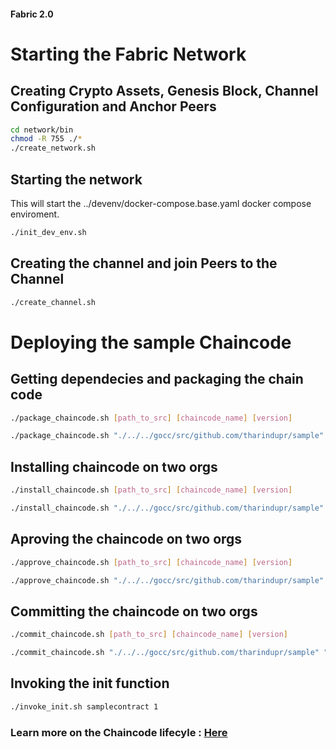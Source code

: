 #### Fabric 2.0

Starting the Fabric Network
===========================

Creating Crypto Assets, Genesis Block, Channel Configuration and Anchor Peers
-----------------------------------------------------------------------------
```sh
cd network/bin
chmod -R 755 ./*
./create_network.sh 
```

Starting the network
--------------------
This will start the ../devenv/docker-compose.base.yaml docker compose enviroment. 
```sh
./init_dev_env.sh      
```

Creating the channel and join Peers to the Channel
--------------------------------------------------
```sh
./create_channel.sh 
```

Deploying the sample Chaincode
==============================

Getting dependecies and packaging the chain code 
------------------------------------------------
```sh
./package_chaincode.sh [path_to_src] [chaincode_name] [version]
```
```sh
./package_chaincode.sh "./../../gocc/src/github.com/tharindupr/sample" "samplecontract" 1
```

Installing chaincode on two orgs
--------------------------------
```sh
./install_chaincode.sh [path_to_src] [chaincode_name] [version]
```

```sh
./install_chaincode.sh "./../../gocc/src/github.com/tharindupr/sample" "samplecontract" 1
```

Aproving the chaincode on two orgs
---------------------------------
```sh
./approve_chaincode.sh [path_to_src] [chaincode_name] [version]
```
```sh
./approve_chaincode.sh "./../../gocc/src/github.com/tharindupr/sample" "samplecontract" 1
```

Committing the chaincode on two orgs
---------------------------------
```sh
./commit_chaincode.sh [path_to_src] [chaincode_name] [version]
```
```sh
./commit_chaincode.sh "./../../gocc/src/github.com/tharindupr/sample" "samplecontract" 1
```

Invoking the init function
---------------------------------
```sh
./invoke_init.sh samplecontract 1
```

### Learn more on the Chaincode lifecyle : <a href="https://hyperledger-fabric.readthedocs.io/en/release-2.0/chaincode_lifecycle.html#fabric-chaincode-lifecycle"> Here </a>

